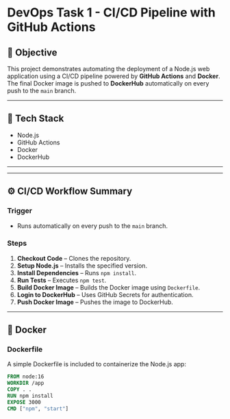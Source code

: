 # DevOps Task 1 - CI/CD Pipeline with GitHub Actions

## 🚀 Objective
This project demonstrates automating the deployment of a Node.js web application using a CI/CD pipeline powered by **GitHub Actions** and **Docker**. The final Docker image is pushed to **DockerHub** automatically on every push to the `main` branch.

---

## 🔧 Tech Stack
- Node.js
- GitHub Actions
- Docker
- DockerHub   

---           

    
---

## ⚙️ CI/CD Workflow Summary

### Trigger
- Runs automatically on every push to the `main` branch.

### Steps
1. **Checkout Code** – Clones the repository.
2. **Setup Node.js** – Installs the specified version.
3. **Install Dependencies** – Runs `npm install`.
4. **Run Tests** – Executes `npm test`.
5. **Build Docker Image** – Builds the Docker image using `Dockerfile`.
6. **Login to DockerHub** – Uses GitHub Secrets for authentication.
7. **Push Docker Image** – Pushes the image to DockerHub.

---

## 🐳 Docker

### Dockerfile
A simple Dockerfile is included to containerize the Node.js app:

```dockerfile
FROM node:16
WORKDIR /app
COPY . .
RUN npm install
EXPOSE 3000
CMD ["npm", "start"]


